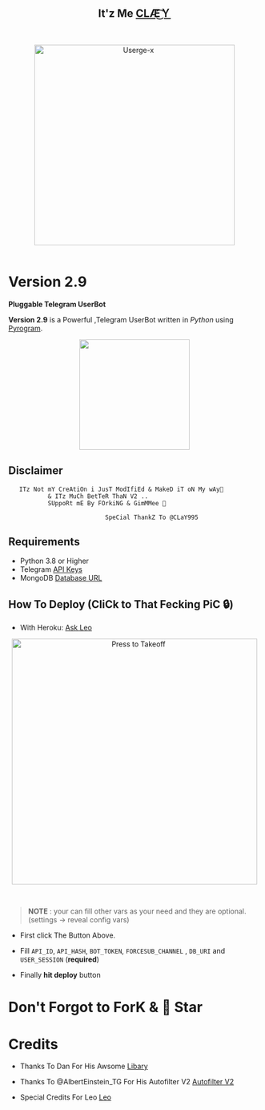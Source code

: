 <h2 align="center"><b>It'z Me <a href="https://t.me/CLaY995">CLÆ͜͡Ｙ</a></b></h2>
<br>
<p align="center">
   <a href="https://github.com/wonkru-bot/my-vertion-of-Userge-x"><img src="https://telegra.ph/file/24a1ddd705122b1c9e4a1.jpg" alt="Userge-x" width=400px></a>
   <br>
   <br>
</p>
<h1>Version 2.9</h1>
<b>Pluggable Telegram UserBot</b>





**Version 2.9** is a Powerful ,Telegram UserBot written in _Python_ using [Pyrogram](https://github.com/pyrogram/pyrogram).
<br>
<p align="center">
    <a href="https://telegram.dog/PrimeFlix_Chats"><img src="https://img.shields.io/badge/Support%20Group-PFM--%F0%9D%91%BF-blue?&logo=telegram&style=social" width=220px></a></p>

## Disclaimer
```
   ITz Not mY CreAtiOn i JusT ModIfiEd & MakeD iT oN My wAy💃
           & ITz MuCh BetTeR ThaN V2 .. 
           SUppoRt mE By FOrkiNG & GimMMee 🌟
                        
                           SpeCial ThankZ To @CLaY995
```
## Requirements 
* Python 3.8 or Higher
* Telegram [API Keys](https://my.telegram.org/apps)
* MongoDB [Database URL](https://cloud.mongodb.com/)

## How To Deploy (CliCk to That Fecking PiC 🔒) 
* With Heroku: [Ask Leo](https://t.me/inlineLeosBot)
<p align="center">
   <a href = "https://heroku.com/deploy?template=https://github.com/Leos-TG/Version-2.9"><img src="https://telegra.ph/file/e0c3d6a06cdb9d4f223a6.jpg" alt="Press to Takeoff" width="490px"></a>
</p>
<br>

> **NOTE** : your can fill other vars as your need and they are optional. (settings -> reveal config vars)
* First click The Button Above.
* Fill `API_ID`, `API_HASH`, `BOT_TOKEN`, `FORCESUB_CHANNEL` , `DB_URI` and `USER_SESSION` (**required**)


* Finally **hit deploy** button




# Don't Forgot to ForK & 🌟 Star
  
# Credits
- Thanks To Dan For His Awsome [Libary](https://github.com/pyrogram/pyrogram)

 - Thanks To @AlbertEinstein_TG For His Autofilter V2 [Autofilter V2](https://github.com/CrazyBotsz/Adv-Auto-Filter-Bot-V2)
 - Special Credits For Leo [Leo](https://t.me/Leos_Tg)


